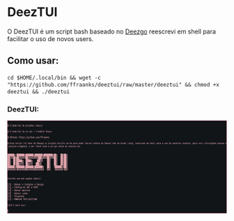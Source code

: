 # DeezTUI

O DeezTUI é um script bash baseado no [Deezgo](https://gitlab.com/heyitscassio/deezgo) reescrevi em shell para facilitar o uso de novos users.

## Como usar:

```
cd $HOME/.local/bin && wget -c "https://github.com/ffraanks/deeztui/raw/master/deeztui" && chmod +x deeztui && ./deeztui
```

### DeezTUI:

<img src="DeezTUI.png">
